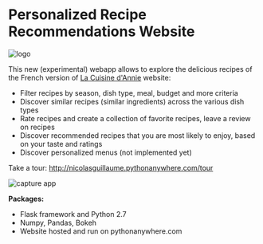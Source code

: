 # Personalized Recipe Recommendations Website

![logo](http://lacuisinedannie.20minutes.fr/headerca2.png)

This new (experimental) webapp allows to explore the delicious recipes of the French version of [La Cuisine d'Annie](http://lacuisinedannie.20minutes.fr) website:

- Filter recipes by season, dish type, meal, budget and more criteria
- Discover similar recipes (similar ingredients) across the various dish types
- Rate recipes and create a collection of favorite recipes, leave a review on recipes
- Discover recommended recipes that you are most likely to enjoy, based on your taste and ratings
- Discover personalized menus (not implemented yet)

Take a tour: http://nicolasguillaume.pythonanywhere.com/tour

![capture app](http://nicolasguillaume.pythonanywhere.com/static/tour/1.JPG)

**Packages:**

- Flask framework and Python 2.7
- Numpy, Pandas, Bokeh
- Website hosted and run on pythonanywhere.com

